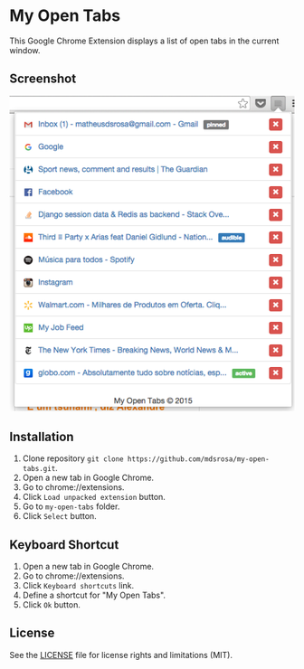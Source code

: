 # My Open Tabs
This Google Chrome Extension displays a list of open tabs in the current window.

## Screenshot
![My Open Tabs](screenshots/my_open_tabs.png)

## Installation

1. Clone repository `git clone https://github.com/mdsrosa/my-open-tabs.git`.
2. Open a new tab in Google Chrome.
3. Go to chrome://extensions.
4. Click `Load unpacked extension` button.
5. Go to `my-open-tabs` folder.
6. Click `Select` button.

## Keyboard Shortcut

1. Open a new tab in Google Chrome.
2. Go to chrome://extensions.
3. Click `Keyboard shortcuts` link.
4. Define a shortcut for "My Open Tabs".
6. Click `Ok` button.

## License
See the [LICENSE](LICENSE.md) file for license rights and limitations (MIT).

